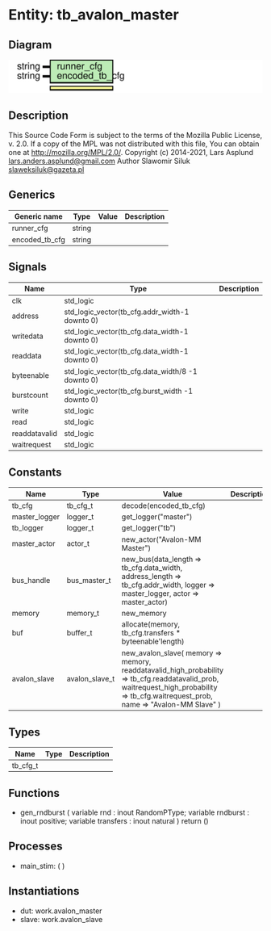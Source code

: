 # Entity: tb_avalon_master

## Diagram

![Diagram](tb_avalon_master.svg "Diagram")
## Description

This Source Code Form is subject to the terms of the Mozilla Public
License, v. 2.0. If a copy of the MPL was not distributed with this file,
You can obtain one at http://mozilla.org/MPL/2.0/.
Copyright (c) 2014-2021, Lars Asplund lars.anders.asplund@gmail.com
Author Slawomir Siluk slaweksiluk@gazeta.pl
## Generics

| Generic name   | Type   | Value | Description |
| -------------- | ------ | ----- | ----------- |
| runner_cfg     | string |       |             |
| encoded_tb_cfg | string |       |             |
## Signals

| Name          | Type                                              | Description |
| ------------- | ------------------------------------------------- | ----------- |
| clk           | std_logic                                         |             |
| address       | std_logic_vector(tb_cfg.addr_width-1 downto 0)    |             |
| writedata     | std_logic_vector(tb_cfg.data_width-1 downto 0)    |             |
| readdata      | std_logic_vector(tb_cfg.data_width-1 downto 0)    |             |
| byteenable    | std_logic_vector(tb_cfg.data_width/8 -1 downto 0) |             |
| burstcount    | std_logic_vector(tb_cfg.burst_width -1 downto 0)  |             |
| write         | std_logic                                         |             |
| read          | std_logic                                         |             |
| readdatavalid | std_logic                                         |             |
| waitrequest   | std_logic                                         |             |
## Constants

| Name          | Type           | Value                                                                                                                                                                                                    | Description |
| ------------- | -------------- | -------------------------------------------------------------------------------------------------------------------------------------------------------------------------------------------------------- | ----------- |
| tb_cfg        | tb_cfg_t       |  decode(encoded_tb_cfg)                                                                                                                                                                                  |             |
| master_logger | logger_t       |  get_logger("master")                                                                                                                                                                                    |             |
| tb_logger     | logger_t       |  get_logger("tb")                                                                                                                                                                                        |             |
| master_actor  | actor_t        |  new_actor("Avalon-MM Master")                                                                                                                                                                           |             |
| bus_handle    | bus_master_t   |  new_bus(data_length => tb_cfg.data_width,       address_length => tb_cfg.addr_width, logger => master_logger,       actor => master_actor)                                                              |             |
| memory        | memory_t       |  new_memory                                                                                                                                                                                              |             |
| buf           | buffer_t       |  allocate(memory, tb_cfg.transfers * byteenable'length)                                                                                                                                                  |             |
| avalon_slave  | avalon_slave_t |  new_avalon_slave(     memory => memory,     readdatavalid_high_probability => tb_cfg.readdatavalid_prob,     waitrequest_high_probability => tb_cfg.waitrequest_prob,     name => "Avalon-MM Slave"   ) |             |
## Types

| Name     | Type | Description |
| -------- | ---- | ----------- |
| tb_cfg_t |      |             |
## Functions
- gen_rndburst <font id="function_arguments">( variable rnd : inout RandomPType; variable rndburst : inout positive; variable transfers : inout natural ) </font> <font id="function_return">return ()</font>
## Processes
- main_stim: (  )
## Instantiations

- dut: work.avalon_master
- slave: work.avalon_slave

